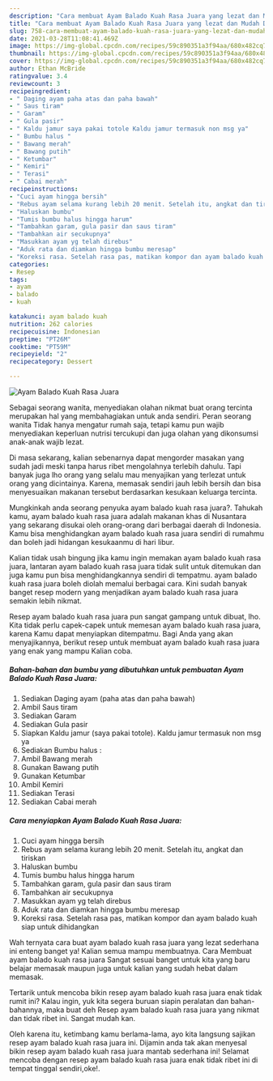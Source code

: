 ```yaml
---
description: "Cara membuat Ayam Balado Kuah Rasa Juara yang lezat dan Mudah Dibuat"
title: "Cara membuat Ayam Balado Kuah Rasa Juara yang lezat dan Mudah Dibuat"
slug: 758-cara-membuat-ayam-balado-kuah-rasa-juara-yang-lezat-dan-mudah-dibuat
date: 2021-03-28T11:08:41.469Z
image: https://img-global.cpcdn.com/recipes/59c890351a3f94aa/680x482cq70/ayam-balado-kuah-rasa-juara-foto-resep-utama.jpg
thumbnail: https://img-global.cpcdn.com/recipes/59c890351a3f94aa/680x482cq70/ayam-balado-kuah-rasa-juara-foto-resep-utama.jpg
cover: https://img-global.cpcdn.com/recipes/59c890351a3f94aa/680x482cq70/ayam-balado-kuah-rasa-juara-foto-resep-utama.jpg
author: Ethan McBride
ratingvalue: 3.4
reviewcount: 3
recipeingredient:
- " Daging ayam paha atas dan paha bawah"
- " Saus tiram"
- " Garam"
- " Gula pasir"
- " Kaldu jamur saya pakai totole Kaldu jamur termasuk non msg ya"
- " Bumbu halus "
- " Bawang merah"
- " Bawang putih"
- " Ketumbar"
- " Kemiri"
- " Terasi"
- " Cabai merah"
recipeinstructions:
- "Cuci ayam hingga bersih"
- "Rebus ayam selama kurang lebih 20 menit. Setelah itu, angkat dan tiriskan"
- "Haluskan bumbu"
- "Tumis bumbu halus hingga harum"
- "Tambahkan garam, gula pasir dan saus tiram"
- "Tambahkan air secukupnya"
- "Masukkan ayam yg telah direbus"
- "Aduk rata dan diamkan hingga bumbu meresap"
- "Koreksi rasa. Setelah rasa pas, matikan kompor dan ayam balado kuah siap untuk dihidangkan"
categories:
- Resep
tags:
- ayam
- balado
- kuah

katakunci: ayam balado kuah 
nutrition: 262 calories
recipecuisine: Indonesian
preptime: "PT26M"
cooktime: "PT59M"
recipeyield: "2"
recipecategory: Dessert

---
```



![Ayam Balado Kuah Rasa Juara](https://img-global.cpcdn.com/recipes/59c890351a3f94aa/680x482cq70/ayam-balado-kuah-rasa-juara-foto-resep-utama.jpg)

Sebagai seorang wanita, menyediakan olahan nikmat buat orang tercinta merupakan hal yang membahagiakan untuk anda sendiri. Peran seorang  wanita Tidak hanya mengatur rumah saja, tetapi kamu pun wajib menyediakan keperluan nutrisi tercukupi dan juga olahan yang dikonsumsi anak-anak wajib lezat.

Di masa  sekarang, kalian sebenarnya dapat mengorder masakan yang sudah jadi meski tanpa harus ribet mengolahnya terlebih dahulu. Tapi banyak juga lho orang yang selalu mau menyajikan yang terlezat untuk orang yang dicintainya. Karena, memasak sendiri jauh lebih bersih dan bisa menyesuaikan makanan tersebut berdasarkan kesukaan keluarga tercinta. 



Mungkinkah anda seorang penyuka ayam balado kuah rasa juara?. Tahukah kamu, ayam balado kuah rasa juara adalah makanan khas di Nusantara yang sekarang disukai oleh orang-orang dari berbagai daerah di Indonesia. Kamu bisa menghidangkan ayam balado kuah rasa juara sendiri di rumahmu dan boleh jadi hidangan kesukaanmu di hari libur.

Kalian tidak usah bingung jika kamu ingin memakan ayam balado kuah rasa juara, lantaran ayam balado kuah rasa juara tidak sulit untuk ditemukan dan juga kamu pun bisa menghidangkannya sendiri di tempatmu. ayam balado kuah rasa juara boleh diolah memalui berbagai cara. Kini sudah banyak banget resep modern yang menjadikan ayam balado kuah rasa juara semakin lebih nikmat.

Resep ayam balado kuah rasa juara pun sangat gampang untuk dibuat, lho. Kita tidak perlu capek-capek untuk memesan ayam balado kuah rasa juara, karena Kamu dapat menyiapkan ditempatmu. Bagi Anda yang akan menyajikannya, berikut resep untuk membuat ayam balado kuah rasa juara yang enak yang mampu Kalian coba.

<!--inarticleads1-->

##### Bahan-bahan dan bumbu yang dibutuhkan untuk pembuatan Ayam Balado Kuah Rasa Juara:

1. Sediakan  Daging ayam (paha atas dan paha bawah)
1. Ambil  Saus tiram
1. Sediakan  Garam
1. Sediakan  Gula pasir
1. Siapkan  Kaldu jamur (saya pakai totole). Kaldu jamur termasuk non msg ya
1. Sediakan  Bumbu halus :
1. Ambil  Bawang merah
1. Gunakan  Bawang putih
1. Gunakan  Ketumbar
1. Ambil  Kemiri
1. Sediakan  Terasi
1. Sediakan  Cabai merah




<!--inarticleads2-->

##### Cara menyiapkan Ayam Balado Kuah Rasa Juara:

1. Cuci ayam hingga bersih
1. Rebus ayam selama kurang lebih 20 menit. Setelah itu, angkat dan tiriskan
1. Haluskan bumbu
1. Tumis bumbu halus hingga harum
1. Tambahkan garam, gula pasir dan saus tiram
1. Tambahkan air secukupnya
1. Masukkan ayam yg telah direbus
1. Aduk rata dan diamkan hingga bumbu meresap
1. Koreksi rasa. Setelah rasa pas, matikan kompor dan ayam balado kuah siap untuk dihidangkan




Wah ternyata cara buat ayam balado kuah rasa juara yang lezat sederhana ini enteng banget ya! Kalian semua mampu membuatnya. Cara Membuat ayam balado kuah rasa juara Sangat sesuai banget untuk kita yang baru belajar memasak maupun juga untuk kalian yang sudah hebat dalam memasak.

Tertarik untuk mencoba bikin resep ayam balado kuah rasa juara enak tidak rumit ini? Kalau ingin, yuk kita segera buruan siapin peralatan dan bahan-bahannya, maka buat deh Resep ayam balado kuah rasa juara yang nikmat dan tidak ribet ini. Sangat mudah kan. 

Oleh karena itu, ketimbang kamu berlama-lama, ayo kita langsung sajikan resep ayam balado kuah rasa juara ini. Dijamin anda tak akan menyesal bikin resep ayam balado kuah rasa juara mantab sederhana ini! Selamat mencoba dengan resep ayam balado kuah rasa juara enak tidak ribet ini di tempat tinggal sendiri,oke!.

